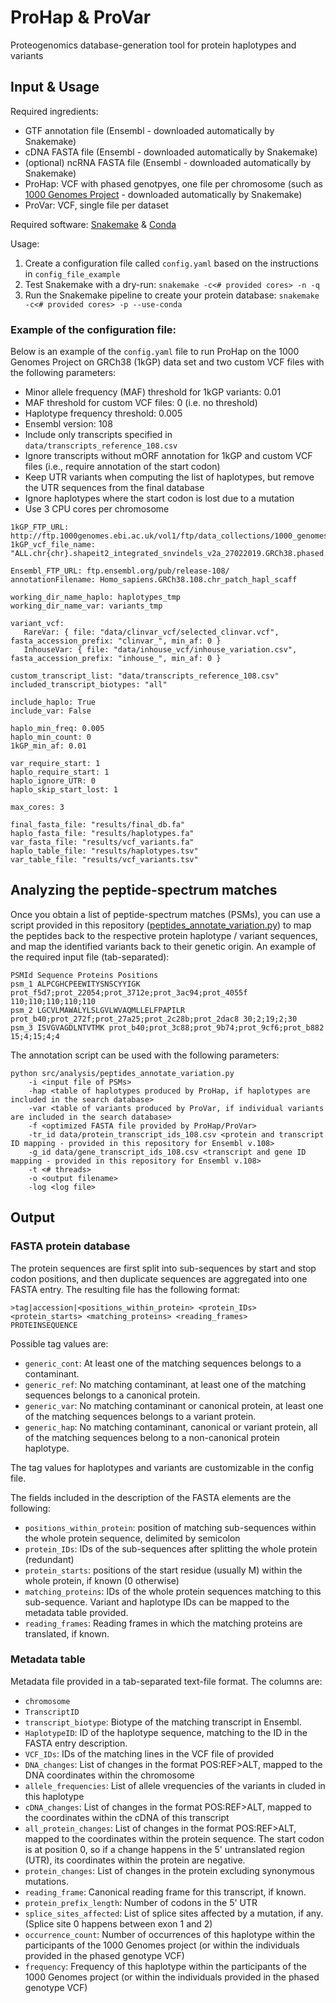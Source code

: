 # ProHap & ProVar
Proteogenomics database-generation tool for protein haplotypes and variants 

## Input & Usage
Required ingredients:
 - GTF annotation file (Ensembl - downloaded automatically by Snakemake)
 - cDNA FASTA file (Ensembl - downloaded automatically by Snakemake)
 - (optional) ncRNA FASTA file (Ensembl - downloaded automatically by Snakemake)
 - ProHap: VCF with phased genotpyes, one file per chromosome \(such as [1000 Genomes Project](http://ftp.1000genomes.ebi.ac.uk/vol1/ftp/data_collections/1000G_2504_high_coverage/working/20220422_3202_phased_SNV_INDEL_SV/) - downloaded automatically by Snakemake\)
 - ProVar: VCF, single file per dataset

Required software: [Snakemake](https://snakemake.readthedocs.io/en/stable/) & [Conda](https://docs.conda.io/en/latest/)

Usage:
 1. Create a configuration file called `config.yaml` based on the instructions in `config_file_example`
 2. Test Snakemake with a dry-run: `snakemake -c<# provided cores> -n -q`
 2. Run the Snakemake pipeline to create your protein database: `snakemake -c<# provided cores> -p --use-conda`

### Example of the configuration file:
Below is an example of the `config.yaml` file to run ProHap on the 1000 Genomes Project on GRCh38 (1kGP) data set and two custom VCF files with the following parameters:
 - Minor allele frequency (MAF) threshold for 1kGP variants: 0.01
 - MAF threshold for custom VCF files: 0 (i.e. no threshold)
 - Haplotype frequency threshold: 0.005
 - Ensembl version: 108
 - Include only transcripts specified in `data/transcripts_reference_108.csv`
 - Ignore transcripts without mORF annotation for 1kGP and custom VCF files (i.e., require annotation of the start codon)
 - Keep UTR variants when computing the list of haplotypes, but remove the UTR sequences from the final database
 - Ignore haplotypes where the start codon is lost due to a mutation
 - Use 3 CPU cores per chromosome
 
```
1kGP_FTP_URL: http://ftp.1000genomes.ebi.ac.uk/vol1/ftp/data_collections/1000_genomes_project/release/20190312_biallelic_SNV_and_INDEL/
1kGP_vcf_file_name: "ALL.chr{chr}.shapeit2_integrated_snvindels_v2a_27022019.GRCh38.phased.vcf"

Ensembl_FTP_URL: ftp.ensembl.org/pub/release-108/
annotationFilename: Homo_sapiens.GRCh38.108.chr_patch_hapl_scaff

working_dir_name_haplo: haplotypes_tmp
working_dir_name_var: variants_tmp

variant_vcf:
   RareVar: { file: "data/clinvar_vcf/selected_clinvar.vcf", fasta_accession_prefix: "clinvar_", min_af: 0 }
   InhouseVar: { file: "data/inhouse_vcf/inhouse_variation.csv", fasta_accession_prefix: "inhouse_", min_af: 0 }

custom_transcript_list: "data/transcripts_reference_108.csv"
included_transcript_biotypes: "all"

include_haplo: True
include_var: False

haplo_min_freq: 0.005
haplo_min_count: 0
1kGP_min_af: 0.01

var_require_start: 1
haplo_require_start: 1
haplo_ignore_UTR: 0
haplo_skip_start_lost: 1

max_cores: 3

final_fasta_file: "results/final_db.fa"
haplo_fasta_file: "results/haplotypes.fa"
var_fasta_file: "results/vcf_variants.fa"
haplo_table_file: "results/haplotypes.tsv"
var_table_file: "results/vcf_variants.tsv"
```

## Analyzing the peptide-spectrum matches
Once you obtain a list of peptide-spectrum matches (PSMs), you can use a script provided in this repository \([peptides_annotate_variation.py](https://github.com/ProGenNo/ProHap/blob/main/src/analysis/peptides_annotate_variation.py)\) to map the peptides back to the respective protein haplotype / variant sequences, and map the identified variants back to their genetic origin. An example of the required input file (tab-separated):

```
PSMId Sequence Proteins Positions
psm_1 ALPCGHCPEEWITYSNSCYYIGK prot_f5d7;prot_22054;prot_3712e;prot_3ac94;prot_4055f 110;110;110;110;110
psm_2 LGCVLMAWALYLSLGVLWVAQMLLELFPAPILR prot_b40;prot_272f;prot_27a25;prot_2c28b;prot_2dac8 30;2;19;2;30
psm_3 ISVGVAGDLNTVTMK prot_b40;prot_3c88;prot_9b74;prot_9cf6;prot_b882 15;4;15;4;4
```

The annotation script can be used with the following parameters:

```
python src/analysis/peptides_annotate_variation.py 
    -i <input file of PSMs> 
    -hap <table of haplotypes produced by ProHap, if haplotypes are included in the search database> 
    -var <table of variants produced by ProVar, if individual variants are included in the search database> 
    -f <optimized FASTA file provided by ProHap/ProVar> 
    -tr_id data/protein_transcript_ids_108.csv <protein and transcript ID mapping - provided in this repository for Ensembl v.108> 
    -g_id data/gene_transcript_ids_108.csv <transcript and gene ID mapping - provided in this repository for Ensembl v.108> 
    -t <# threads> 
    -o <output filename> 
    -log <log file>
```

## Output
### FASTA protein database
The protein sequences are first split into sub-sequences by start and stop codon positions, and then duplicate sequences are aggregated into one FASTA entry. The resulting file has the following format:
```
>tag|accession|<positions_within_protein> <protein_IDs> <protein_starts> <matching_proteins> <reading_frames>
PROTEINSEQUENCE
```
Possible tag values are:
 - `generic_cont`: At least one of the matching sequences belongs to a contaminant.
 - `generic_ref`: No matching contaminant, at least one of the matching sequences belongs to a canonical protein.
 - `generic_var`: No matching contaminant or canonical protein, at least one of the matching sequences belongs to a variant protein.
 - `generic_hap`: No matching contaminant, canonical or variant protein, all of the matching sequences belong to a non-canonical protein haplotype.

The tag values for haplotypes and variants are customizable in the config file. 

The fields included in the description of the FASTA elements are the following:
 - `positions_within_protein`: position of matching sub-sequences within the whole protein sequence, delimited by semicolon
 - `protein_IDs`: IDs of the sub-sequences after splitting the whole protein (redundant)
 - `protein_starts`: positions of the start residue (usually M) within the whole protein, if known (0 otherwise)
 - `matching_proteins`: IDs of the whole protein sequences matching to this sub-sequence. Variant and haplotype IDs can be mapped to the metadata table provided.
 - `reading_frames`: Reading frames in which the matching proteins are translated, if known.

### Metadata table
Metadata file provided in a tab-separated text-file format. The columns are:
 - `chromosome`
 - `TranscriptID`
 - `transcript_biotype`: Biotype of the matching transcript in Ensembl.
 - `HaplotypeID`: ID of the haplotype sequence, matching to the ID in the FASTA entry description.
 - `VCF_IDs`: IDs of the matching lines in the VCF file of provided
 - `DNA_changes`: List of changes in the format POS:REF>ALT, mapped to the DNA coordinates within the chromosome
 - `allele_frequencies`: List of allele vrequencies of the variants in cluded in this haplotype
 - `cDNA_changes`: List of changes in the format POS:REF>ALT, mapped to the coordinates within the cDNA of this transcript
 - `all_protein_changes`: List of changes in the format POS:REF>ALT, mapped to the coordinates within the protein sequence. The start codon is at position 0, so if a change happens in the 5' untranslated region (UTR), its coordinates within the protein are negative.
 - `protein_changes`: List of changes in the protein excluding synonymous mutations.
 - `reading_frame`: Canonical reading frame for this transcript, if known.
 - `protein_prefix_length`: Number of codons in the 5' UTR
 - `splice_sites_affected`: List of splice sites affected by a mutation, if any. (Splice site 0 happens between exon 1 and 2)
 - `occurrence_count`: Number of occurrences of this haplotype within the participants of the 1000 Genomes project (or within the individuals provided in the phased genotype VCF)
 - `frequency`: Frequency of this haplotype within the participants of the 1000 Genomes project (or within the individuals provided in the phased genotype VCF)
